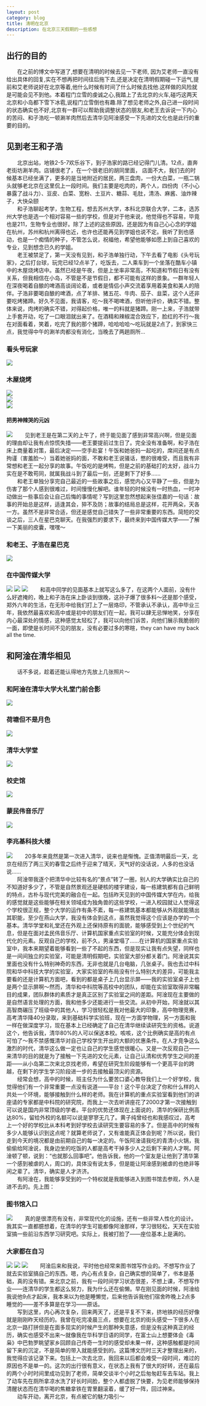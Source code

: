 ```yaml
---
layout: post
category: blog
title: 清明在北京
description: 在北京三天假期的一些感想
---
```


## 出行的目的
　　在之前的博文中写道了,想要在清明的时候去见一下老师, 因为艾老师一直没有给出具体的回复,实在不想再把时间往后拖下去,还是决定在清明假期碰一下运气,提前和艾老师说好在北京等着,他什么时候有时间了什么时候去找他.这样做的风险就是可能会见不到他。本着程门立雪的虔诚之心,我踏上了去北京的火车,碰巧这两天北京和小岛都下雪下冰雹,说程门立雪倒也有趣.除了想见老师之外,自己进一段时间的状态确实也不好,北京有一群可以帮助我调整状态的朋友,和老王去诉说一下内心的苦闷、和子浩吃一顿涮羊肉然后去清华见阿淦感受一下先进的文化也是此行的重要的目的。<br>
## 见到老王和子浩
　　北京出站，地铁2-5-7欢乐谷下，到子浩家的路已经记得门儿清。12点，直奔老街坊涮羊肉。店铺很老了，在一个很老旧的胡同里面， 店面不大，我们去的时候基本已经坐满了，更多的是当地附近的居民，两三盘肉，一份大白菜，一瓶二锅头就够老北京在这里侃上一段时间。我们主要是吃肉的，两个人，四份肉（不小心暴露了战斗力）、豆皮、白菜、宽粉、土豆片、糖蒜、毛肚，清汤、麻酱、油炸辣子，大快朵颐<br>
　　和子浩聊起考学，生物工程，想去苏州大学，本科北京联合大学，二本，选苏州大学也是选一个相对容易一些的学校，但是对于他来说，他觉得也不容易，毕竟也是211，生物专业也很好。除了上述的这些原因，还是因为有自己心心念的学姐在杭州，苏州和杭州离得也近，也许也还能再见到学姐也说不定。我听了到也感动，也是一个痴情的种子，不管怎么说，祝福他，希望他能够如愿上到自己喜欢的专业，见到想念已久的学姐。<br>
　　老王被禁足了，第一天没有见到，和子浩单独行动，下午去看了电影《头号玩家》，之后打台球，玩完已经12点半了，吃饭去，二人乘车到一个坐落在酷车小镇中的木屋烧烤店中。虽然已经是午夜，但是上坐率非常高，不知道和节假日有没有关系，但我相信在小岛，不管是不是节假日，都不可能有这样的景象。一群年轻人在深夜喝着自酿的啤酒高谈阔论着，或者是情侣小声交流着享用着美食和美人的陪伴。子浩非要喝自酿的啤酒，点了羊排、猪五花、牛肉、茄子、韭菜，这个人还非要吃烤猪蹄。好久不见面，我请客，吃～我不喝啤酒，但听他评价，确实不错。整体来说，肉烤的确实不错，对得起价格，唯一的料就是猪蹄。刚一上来，子浩就带上手套开动，吃了一口眼泪就出来了。在酒精和辣椒混合效应下，脸红的不行～我在对面看着，笑着，吃完了我的那个猪蹄，哈哈哈哈～吃玩就是2点了，到家快三点，我觉得中午的涮羊肉都没有消化，当晚去了两趟厕所...<br>
### 看头号玩家
![](/downloads/头号玩家.jpg)
### 木屋烧烤
![](/downloads/muwu.jpg)<br>
![](/downloads/yangpai.jpg)<br>
![](/downloads/ganbei.jpg)
#### 把男神辣哭的元凶
![](/downloads/kaozhuti.jpeg)
　　见到老王是在第二天的上午了，终于能见面了感到非常高兴啊，但是见面的理由却让我有点惊慌失措——老王要提前过生日了。完全没有准备啊，和子浩在床上商量着对策，最后决定——空手赴宴！午饭和她爸妈一起吃的，席间还是有点拘谨（害羞脸～）当着她爸妈的面，不敢和老王说骚话，憋的很难受，而且我有非常想和老王一起分享的故事。午饭吃的是烤鸭，但是之前的基础打的太好，战斗力实在是不敢苟同，就属我战斗到了最后一刻，还是剩下了好多……<br>
　　和老王单独分享完自己最近的一些故事之后，感觉内心又平静了一些，但是为伤害了那个人感到很难过，时间慢慢化解吧。谁年轻的时候没有一时热血，一时冲动做出一些事后会让自己后悔的事情呢？写到这里忽然想起来张佳嘉的一句话：故事的开始总是这样，适逢其会，猝不及防；故事的结局总是这样，花开两朵，天各一方。虽然不是非常合适，但还是感觉自己错失了一些非常重要的东西。简短的交谈之后，三人在星巴克聊天。在我强烈的要求下，最终来到中国传媒大学——了解一下美丽的皮囊，嘿嘿～<br>
### 和老王、子浩在星巴克
![](/downloads/huiju.jpg)
### 在中国传媒大学
![](/downloads/zhongchuan.jpeg)
![](/downloads/yinyuexueyuan.jpeg)
![](/downloads/xiaoyouqiang.jpeg)
　　和高中同学的见面基本上就写这么多了，在这两个人面前，没有什么好遮掩的，晚上和子浩在床上卧谈到很晚，这孙子爆了很多料～还是那个感受，郑外六年的生活，在无形中给我们打上了一层烙印，不管承认不承认，高中毕业三年，我依然最喜欢和高中或是初中的朋友们在一起，我可以肆无忌惮地笑，分享在内心最深处的情感，这种感觉太轻松了，我可以向他们诉苦，向他们展示我脆弱的一面，即使是长时间不见的朋友，没有必要过多的寒暄，they can have my back all the time.
## 和阿淦在清华相见
　　话不多说，趁着还能认得地方先放上几张照片～
### 和阿淦在清华大学大礼堂门前合影
![](/downloads/agan.jpg)
### 荷塘但不是月色
![](/downloads/hetang.jpg)
### 清华大学堂
![](/downloads/qinghuaxuetang.jpg)
### 校史馆
![](/downloads/xiaoshiguan.jpg)
### 蒙民伟音乐厅
![](/downloads/yinyueting.jpg)
### 李兆基科技大楼
![](/downloads/lizhaojikeyidalou.jpg)
　　20多年来竟然是第一次进入清华，说来也是惭愧。正值清明最后一天，北京在经历了两三天的春雪之后终于迎来了晴天，天气好的没话说，人多的也没话说……<br>
　　阿淦带我逐个把清华中比较有名的“景点”转了一圈，别人的大学确实比自己的不知道好多少了，不管是自然景观还是硬核的楼宇建设，每一栋建筑都有自己鲜明的特点，古朴与现代完美的融合在一起。包括昨天见到的中国传媒大学在内，给我的感觉就是这些能够在相关领域成为独角兽的这些学校，一进入校园就让人觉得这个学校很正规，整个大学的运作有条不紊，每一栋建筑基本都能够从外观就能猜出其职能，至少在燕山大学，我没有体会到这点，虽然我觉得这个应该是办学的一个基本。清华学堂和礼堂还在外观上还保持原有的面貌，能够感受到上个世纪的气息，但是在面对孟民伟音乐厅、计算机国家重点实验室的时候，又能充分体会到现代化的元素。反观自己的学校，前不久，男澡堂塌了……在计算机的国家重点实验室中，我本来期望着能够看到一些了不起的东西，但是现实让我有点失望，同样也是一间间独立的实验室，可能是清明假期吧，实验室大部分都关着门。阿淦说其实里面也没有什么特别神奇的东西，无非也就是几台电脑，几张桌子。我也去过中科院和华中科技大学的实验室，大家实验室的布局没有什么特别大的差异，可能我主要看的还是计算机方面吧，看到的都是桌子上几台显示屏——我的实验室桌子上也是两个显示屏啊～然而，清华和中科院等高校中的团队，却能在实验室取得非常瞩目的成果，团队群体的素质才是真正区别了实验室之间的差距。阿淦现在主要做的是自然语言处理的方面，我和他多少还能进行一些交流。从初中开始，阿淦就以其高智商碾压了班级中的其他人，学习很轻松是我对他最大的印象，高中物理竞赛，高考清华降40分录取，来到基础科学实验班，现在一方面学物理，另一方面和我一样在做深度学习，现在基本上已经确定了自己在清华继续读研究生的资格。说道这个，他告诉我，清华80%的人可以保送本校。咳咳，这个比例确实是高的有点可怕了～我不禁感慨清华对自己学校学生开出的大额的优惠条件。在人才竞争这么激烈的时代，清华这么做一定也让自己的学生感觉很暖心。又是一次反观自己——来清华的目的就是为了接触一下先进的文化元素，让自己认清和优秀学生之间的差距——从小岛第二次来北京找老师，希望在研究生阶段能够有一个更高平台的跨越，在剩下的学生学习阶段进一步的去接触最顶尖的资源。<br>
　　经常会想，高中的时候，班主任为什么要苦口婆心教导我们上一个好学校，我觉得他们有一个非常重要一点没有说道——平台！这个平台决定了你和什么样的人共处一个环境，能够接触到什么样的老师。我在计算机的重点实验室看到他们的讲座请的专家都是中科院的研究院，而我上一次去听讲座花了2000才第一次接触到可以说是国内非常顶级的学者。平台的优势还体现在上面说的，清华的保研比例高达80%，留给外校的名额可以说是寥寥无几了。黄子纯曾经也和我感叹过，高考上一个好的学校比从本科考到好学校去读研究生要容易的多了。但是高中的时候有多少人能够认识到这点呢？就算老师说了，又有谁能真正体会到呢？所以说，我们走到今天的境况都是由前期自己的每一决定的。午饭阿淦请我吃的青清小火锅，我偷偷给阿淦说，我身边坐的吃饭的人都是高考干掉多少人之后剩下来的人才啊。阿淦顿了顿，说到：“也就那么回事吧”。他告诉我，他的一个室友是让他到了清华第一个感到被虐的人，周口的，具体没有说太多，但是能让阿淦感到被虐的也绝非等闲之辈了。清华，确实是人才济济。<br>
　　有阿淦在，我能够享受到的一个特权就是我能够进入到图书馆去参观，外人是进不去的。先上图：
### 图书馆入口
![](/downloads/tushuguan3.jpg)
　　真的是很漂亮有没有，非常现代化的设施，还有一些非常人性化的设计。我其实一直都臆想着，在清华的学生可能都像阿淦那样，学习很轻松，天天在实验室搞一些前沿东西学习研究吧。实际上，我被打脸了——座位基本上是满的。
### 大家都在自习
![](/downloads/tushuguan1.jpg)
![](/downloads/tushuguan4.jpg)
![](/downloads/tushuguan6.jpg)
　　阿淦后来和我说，平时他也经常来图书馆写作业的。不想写作业了就去实验室搞自己的东西。嗯，内心有点复杂，自己确实想的简单了，书本是基础，真的没有错。来北京之前，我有一段时间学习状态很差，不想上课，不想写作业——连清华的学生都这么努力，我为什么还在偷懒。早在刚见面的时候，阿淦给我说他9点才起床，我本来以为他是睡懒觉，后来他告诉我他们宿舍昨晚上2点多睡觉的——差不多算是在学习——原话。<br>
　　写到这里，内心再次复杂，回来两天了，还是平复不下来，挤地铁的经历好像就是刚刚昨天经历的。我曾在吃完凌晨三点，想要在北京的街头感受一下很多人在北京一路打拼但是在面多现实的时候产生的那种失意感，但是没有这种真正的经历，确实也感受不出来～就像我在华科学日语的同学，在富士山上想要体会《毒枭》中巴勃罗眺望家乡回顾自己传奇一生时的感受却未果一样，这种感触都是时间留下来的沉淀，不是简单的带入就能感受到的。这篇博文历时三天才整理出来的，我觉得应该记录下来。包括上一次去北京，我回来以后都会难受一段时间，难过的原因也不是单一的。这次的出行很有意义，在状态上我有了很大的好转，还在最后的两个小时时间里成功见到了老师，简单交谈半个小时之后匆匆赶车去车站。我上了动车先在厕所拿凉水洗了好长时间脸，整个人都虚脱了快要，为见老师能够保持清醒状态而在清华喝的焦糖拿铁在胃里翻滚着，缓了好一阵，回过神来。<br>
　　动车开动，离开北京，有点被它的魅力吸引～

